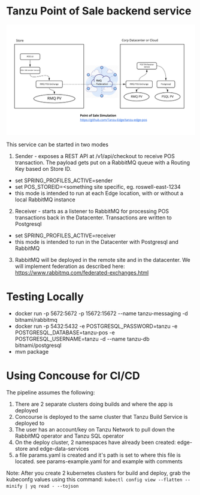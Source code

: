 # Tanzu Point of Sale backend service

![Alt text](edge-pos-app-arch.jpg?raw=true "POS app architecture")

This service can be started in two modes

1. Sender - exposes a REST API at /v1/api/checkout to receive POS transaction.  The payload gets put on a RabbitMQ queue with a Routing Key based on Store ID.
* set SPRING_PROFILES_ACTIVE=sender
* set POS_STOREID=<something site specific, eg. roswell-east-1234
* this mode is intended to run at each Edge location, with or without a local RabbitMQ instance

2. Receiver - starts as a listener to RabbitMQ for processing POS transactions back in the Datacenter.  Transactions are written to Postgresql
* set SPRING_PROFILES_ACTIVE=receiver
* this mode is intended to run in the Datacenter with Postgresql and RabbitMQ

3. RabbitMQ will be deployed in the remote site and in the datacenter.  We will implement federation as described here: https://www.rabbitmq.com/federated-exchanges.html

# Testing Locally
* docker run -p 5672:5672 -p 15672:15672 --name tanzu-messaging -d bitnami/rabbitmq
* docker run -p 5432:5432 -e POSTGRESQL_PASSWORD=tanzu -e POSTGRESQL_DATABASE=tanzu-pos -e POSTGRESQL_USERNAME=tanzu -d  --name tanzu-db bitnami/postgresql
* mvn package

# Using Concouse for CI/CD

The pipeline assumes the following:
1. There are 2 separate clusters doing builds and where the app is deployed
2. Concourse is deployed to the same cluster that Tanzu Build Service is deployed to
3. The user has an account/key on Tanzu Network to pull down the RabbitMQ operator and Tanzu SQL operator
4. On the deploy cluster, 2 namespaces have already been created: edge-store and edge-data-services
5. a file params.yaml is created and it's path is set to where this file is located.  see params-example.yaml for and example with comments

Note: After you create 2 kubernetes clusters for build and deploy, grab the kubeconfg values using this command:
    ``` kubectl config view --flatten --minify | yq read - --tojson
    ```
